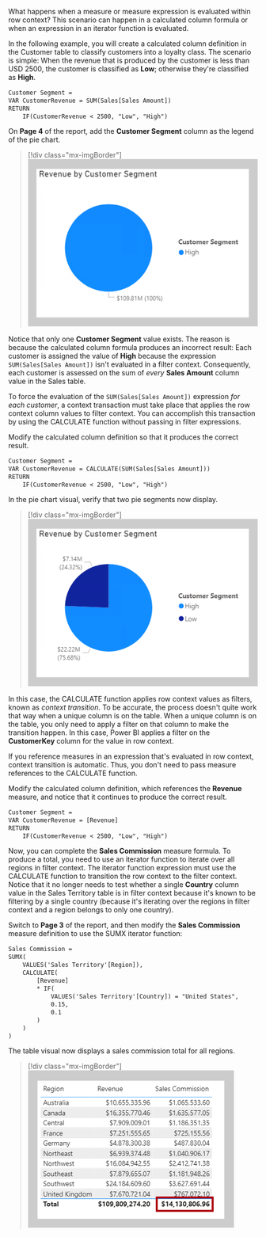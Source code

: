 What happens when a measure or measure expression is evaluated within row context? This scenario can happen in a calculated column formula or when an expression in an iterator function is evaluated.

In the following example, you will create a calculated column definition in the Customer table to classify customers into a loyalty class. The scenario is simple: When the revenue that is produced by the customer is less than USD 2500, the customer is classified as **Low**; otherwise they're classified as **High**.

```dax
Customer Segment =
VAR CustomerRevenue = SUM(Sales[Sales Amount])
RETURN
	IF(CustomerRevenue < 2500, "Low", "High")
```

On **Page 4** of the report, add the **Customer Segment** column as the legend of the pie chart.

> [!div class="mx-imgBorder"]
> [![An image shows a pie chart visual titled Revenue by Customer Segment. There's only one segment: High, which represents 100% of the data.](../media/dax-pie-customer-segment-1-ss.png)](../media/dax-pie-customer-segment-1-ss.png#lightbox)

Notice that only one **Customer Segment** value exists. The reason is because the calculated column formula produces an incorrect result: Each customer is assigned the value of **High** because the expression `SUM(Sales[Sales Amount])` isn't evaluated in a filter context. Consequently, each customer is assessed on the sum of *every* **Sales Amount** column value in the Sales table.

To force the evaluation of the `SUM(Sales[Sales Amount])` expression *for each customer*, a context transaction must take place that applies the row context column values to filter context. You can accomplish this transaction by using the CALCULATE function without passing in filter expressions.

Modify the calculated column definition so that it produces the correct result.

```dax
Customer Segment =
VAR CustomerRevenue = CALCULATE(SUM(Sales[Sales Amount]))
RETURN
	IF(CustomerRevenue < 2500, "Low", "High")
```

In the pie chart visual, verify that two pie segments now display.

> [!div class="mx-imgBorder"]
> [![An image shows a pie chart visual titled Revenue by Customer Segment. There are two segments: High and Low. High represents 76% of the data and Low represents 24%.](../media/dax-pie-customer-segment-2-ss.png)](../media/dax-pie-customer-segment-2-ss.png#lightbox)

In this case, the CALCULATE function applies row context values as filters, known as *context transition*. To be accurate, the process doesn't quite work that way when a unique column is on the table. When a unique column is on the table, you only need to apply a filter on that column to make the transition happen. In this case, Power BI applies a filter on the **CustomerKey** column for the value in row context.

If you reference measures in an expression that's evaluated in row context, context transition is automatic. Thus, you don't need to pass measure references to the CALCULATE function.

Modify the calculated column definition, which references the **Revenue** measure, and notice that it continues to produce the correct result.

```dax
Customer Segment = 
VAR CustomerRevenue = [Revenue]
RETURN
	IF(CustomerRevenue < 2500, "Low", "High")
```

Now, you can complete the **Sales Commission** measure formula. To produce a total, you need to use an iterator function to iterate over all regions in filter context. The iterator function expression must use the CALCULATE function to transition the row context to the filter context. Notice that it no longer needs to test whether a single **Country** column value in the Sales Territory table is in filter context because it's known to be filtering by a single country (because it's iterating over the regions in filter context and a region belongs to only one country).

Switch to **Page 3** of the report, and then modify the **Sales Commission** measure definition to use the SUMX iterator function:

```dax
Sales Commission =
SUMX(
	VALUES('Sales Territory'[Region]),
	CALCULATE(
		[Revenue]
		* IF(
			VALUES('Sales Territory'[Country]) = "United States",
			0.15,
			0.1
		)
	)
)
```

The table visual now displays a sales commission total for all regions.

> [!div class="mx-imgBorder"]
> [![An image shows a table visual with three columns: Region, Revenue, and Sales Commission. Ten region rows and a total are shown. The total Sales Commission now has a total.](../media/dax-table-region-sales-commission-2-ssm.png)](../media/dax-table-region-sales-commission-2-ssm.png#lightbox)
